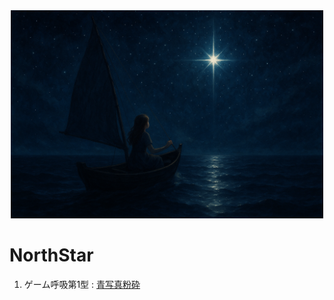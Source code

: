 <div style="text-align: center;">
<img src="docs/images/NorthStar.png" alt="로고" width="500"">
</div>

# NorthStar

1. ゲーム呼吸第1型 : [青写真粉砕](https://github.com/LSG7/BP_to_LLM)
